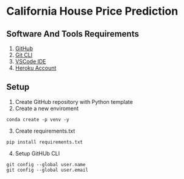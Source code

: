 # California House Price Prediction

## Software And Tools Requirements
1. [GitHub](https://github.com)
2. [Git CLI](https://git-scm.com/book/en/v2/Getting-Started-The-Command-Line)
3. [VSCode IDE](https://code.visualstudio.com/)
4. [Heroku Account](https://heroku.com)

## Setup 
1. Create GitHub repository with Python template
2. Create a new enviroment
```
conda create -p venv -y
```
3. Create requirements.txt
```
pip install requirements.txt
```
4. Setup GitHUb CLI
```
git config --global user.name
git config --global user.email
```